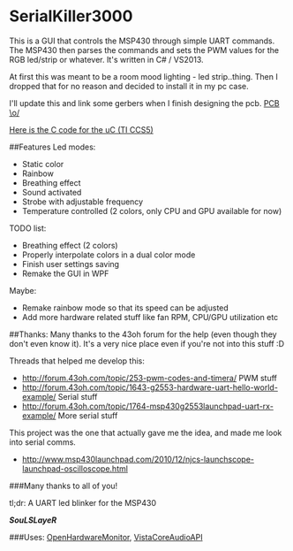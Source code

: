 # SerialKiller3000


This is a GUI that controls the MSP430 through simple UART commands. 
The MSP430 then parses the commands and sets the PWM values for the RGB led/strip or whatever. 
It's written in C# / VS2013.

At first this was meant to be a room mood lighting - led strip..thing. Then I dropped that for no reason and decided to install it in my pc case. 

I'll update this and link some gerbers when I finish designing the pcb.
[PCB \o/]

[Here is the C code for the uC (TI CCS5)]

##Features
Led modes:
- Static color
- Rainbow
- Breathing effect
- Sound activated 
- Strobe with adjustable frequency
- Temperature controlled (2 colors, only CPU and GPU available for now)

TODO list:
- Breathing effect (2 colors)
- Properly interpolate colors in a dual color mode
- Finish user settings saving
- Remake the GUI in WPF

Maybe:
- Remake rainbow mode so that its speed can be adjusted
- Add more hardware related stuff like fan RPM, CPU/GPU utilization etc

##Thanks:
Many thanks to the 43oh forum for the help (even though they don't even know it).
It's a very nice place even if you're not into this stuff :D

Threads that helped me develop this: 
 - http://forum.43oh.com/topic/253-pwm-codes-and-timera/ PWM stuff 
 - http://forum.43oh.com/topic/1643-g2553-hardware-uart-hello-world-example/ Serial stuff 
 - http://forum.43oh.com/topic/1764-msp430g2553launchpad-uart-rx-example/ More serial stuff

This project was the one that actually gave me the idea, and made me look into serial comms.
 - http://www.msp430launchpad.com/2010/12/njcs-launchscope-launchpad-oscilloscope.html 

###Many thanks to all of you!

tl;dr: A UART led blinker for the MSP430

***SouLSLayeR***

[PCB \o/]:https://github.com/espilioto/SerialKiller3000PCB
[Here is the C code for the uC (TI CCS5)]:https://github.com/espilioto/SERIAL-KILLER-MSP430


###Uses:
[OpenHardwareMonitor], [VistaCoreAudioAPI]

[OpenHardwareMonitor]:http://openhardwaremonitor.org/downloads/

[VistaCoreAudioAPI]:http://www.codeproject.com/Articles/18520/Vista-Core-Audio-API-Master-Volume-Control
